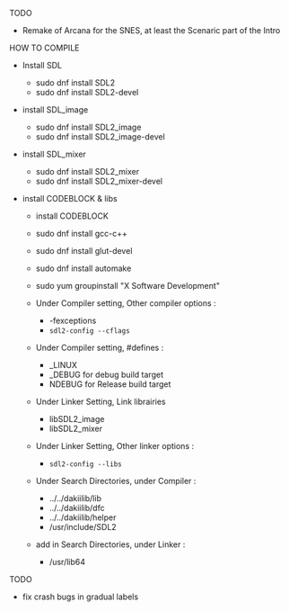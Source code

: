 TODO
 - Remake of Arcana for the SNES, at least the Scenaric part of the Intro


HOW TO COMPILE
- Install SDL
  - sudo dnf install SDL2
  - sudo dnf install SDL2-devel
- install SDL_image
  - sudo dnf install SDL2_image
  - sudo dnf install SDL2_image-devel
- install SDL_mixer
  - sudo dnf install SDL2_mixer
  - sudo dnf install SDL2_mixer-devel

- install CODEBLOCK & libs
  - install CODEBLOCK
  - sudo dnf install gcc-c++
  - sudo dnf install glut-devel
  - sudo dnf install automake
  - sudo yum groupinstall "X Software Development"
  
  - Under Compiler setting, Other compiler options :
    - -fexceptions
    - `sdl2-config --cflags`
    
  - Under Compiler setting, #defines :
    - _LINUX
    - _DEBUG for debug build target
    - NDEBUG for Release build target
    
  - Under Linker Setting, Link librairies
    - libSDL2_image
    - libSDL2_mixer
    
  - Under Linker Setting, Other linker options :
    - `sdl2-config --libs`
    
  - Under Search Directories, under Compiler :
    -  ../../dakiilib/lib
    - ../../dakiilib/dfc
    - ../../dakiilib/helper
    - /usr/include/SDL2
    
  - add in Search Directories, under Linker :
    - /usr/lib64


TODO
- fix crash bugs in gradual labels
